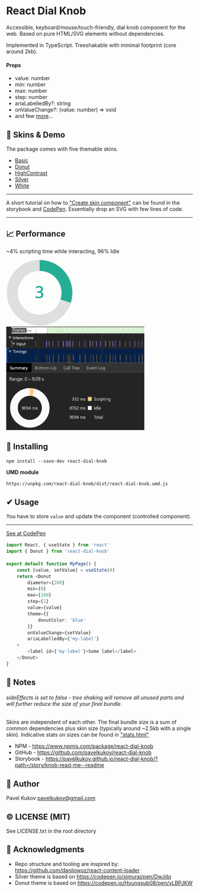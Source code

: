 # React Dial Knob
Accessible, keyboard/mouse/touch-friendly, dial knob component for the web. 
Based on pure HTML/SVG elements without dependencies. 

Implemented in TypeScript. Treeshakable with minimal footprint (core around 2kb). 

#### Props
* value: number
* min: number
* max: number
* step: number
* ariaLabelledBy?: string
* onValueChange?: (value: number) => void
* and few [more](https://pavelkukov.github.io/react-dial-knob/?path=/story/knob-knob-component--props)...


## 🦚 Skins & Demo
The package comes with five themable skins. 

* [Basic](https://pavelkukov.github.io/react-dial-knob/?path=/story/knob-skins--basic)
* [Donut](https://pavelkukov.github.io/react-dial-knob/?path=/story/knob-skins--donut)
* [HighContrast](https://pavelkukov.github.io/react-dial-knob/?path=/story/knob-skins--high-contrast)
* [Silver](https://pavelkukov.github.io/react-dial-knob/?path=/story/knob-skins--silver)
* [White](https://pavelkukov.github.io/react-dial-knob/?path=/story/knob-skins--white)

_________________________________________________________________________
A short tutorial on how to ["Create skin component"](https://pavelkukov.github.io/react-dial-knob/?path=/story/knob-knob-component--create-skin) can be found in the storybook and [CodePen](https://codepen.io/pavelkukov/pen/LYVOLoO?editors=0010). Essentially drop an SVG with few lines of code.
_________________________________________________________________________


## 📈 Performance
~4% scripting time while interacting, 96% Idle

![Donut Knob](/docs/images/donut-konb-180.gif)
![Scripting time is only 4%](/docs/images/scripting-only.png)


## 🧩 Installing
```shell
npm install --save-dev react-dial-knob
```
**UMD module**
```html
https://unpkg.com/react-dial-knob/dist/react-dial-knob.umd.js
```

## ✔ Usage
You have to store `value` and update the component (controlled component).
_________________________________________________________________________
[See at CodePen](https://codepen.io/pavelkukov/pen/xxGgZvL?editors=0010)

```typescript
import React, { useState } from 'react'
import { Donut } from 'react-dial-knob'

export default function MyPage() {
    const [value, setValue] = useState(0)
    return <Donut
        diameter={200}
        min={0}
        max={100}
        step={1}
        value={value}
        theme={{
            donutColor: 'blue'
        }}
        onValueChange={setValue}
        ariaLabelledBy={'my-label'}
    >
        <label id={'my-label'}>Some label</label>
    </Donut>
}
```


## 🧾 Notes

###### sideEffects is set to false - tree shaking will remove all unused parts and will further reduce the size of your final bundle.

Skins are independent of each other. The final bundle size is a sum of common dependencies plus skin size (typically around ~2.5kb with a single skin). Indicative stats on sizes can be found in ["stats.html"](https://github.com/pavelkukov/react-dial-knob/blob/master/stats.html)

* NPM - https://www.npmjs.com/package/react-dial-knob
* GitHub - https://github.com/pavelkukov/react-dial-knob
* Storybook - https://pavelkukov.github.io/react-dial-knob/?path=/story/knob-read-me--readme



## 👋 Author
Pavel Kukov <pavelkukov@gmail.com>


## © LICENSE (MIT)
See LICENSE.txt in the root directory


## 🙌 Acknowledgments
* Repo structure and tooling are inspired by: https://github.com/danilowoz/react-content-loader
* Silver theme is based on https://codepen.io/simurai/pen/DwJdq
* Donut theme is based on https://codepen.io/Hyungsub08/pen/yLBPJKW
